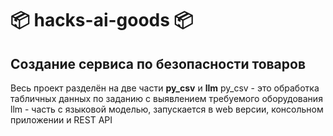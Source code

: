 # :package: hacks-ai-goods :package:

## Создание сервиса по безопасности товаров

Весь проект разделён на две части **py_csv** и **llm**
py_csv - это обработка табличных данных по заданию с выявлением требуемого оборудования
llm - часть с языковой моделью, запускается в web версии, консольном приложении и REST API
